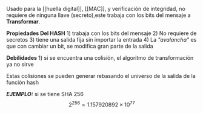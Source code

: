 Usado para la [[huella digital]], [[MAC]], y verificación de integridad, no requiere de ninguna llave (secreto),este trabaja con los bits del mensaje a **Transformar**.

**Propiedades Del HASH**
	1) trabaja con los bits del mensaje
	2) No requiere de secretos
	3) tiene una salida fija sin importar la entrada
	4) La *"avalancha"* es que con cambiar un bit, se modifica gran parte de la salida

**Debilidades**
	1) si se encuentra una colisión, el algoritmo de transformación ya no sirve  

Estas colisiones se pueden generar rebasando el universo de la salida de la función hash

***EJEMPLO:***
si se tiene SHA 256
$$
2^{256}=1.157920892×10^{77}
$$
